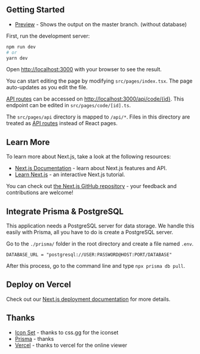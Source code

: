 ## Getting Started

- [Preview](https://code2gether-web-react.vercel.app/) - Shows the output on the master branch. (without database)

First, run the development server:

```bash
npm run dev
# or
yarn dev
```

Open [http://localhost:3000](http://localhost:3000) with your browser to see the result.

You can start editing the page by modifying `src/pages/index.tsx`. The page auto-updates as you edit the file.

[API routes](https://nextjs.org/docs/api-routes/introduction) can be accessed on [http://localhost:3000/api/code/{id}](http://localhost:3000/api/hello). This endpoint can be edited in `src/pages/code/[id].ts`.

The `src/pages/api` directory is mapped to `/api/*`. Files in this directory are treated as [API routes](https://nextjs.org/docs/api-routes/introduction) instead of React pages.

## Learn More

To learn more about Next.js, take a look at the following resources:

- [Next.js Documentation](https://nextjs.org/docs) - learn about Next.js features and API.
- [Learn Next.js](https://nextjs.org/learn) - an interactive Next.js tutorial.

You can check out [the Next.js GitHub repository](https://github.com/vercel/next.js/) - your feedback and contributions are welcome!

## Integrate Prisma & PostgreSQL

This application needs a PostgreSQL server for data storage. We handle this easily with Prisma, all you have to do is create a PostgreSQL server.

Go to the `./prisma/` folder in the root directory and create a file named `.env`.

```env
DATABASE_URL = "postgresql://USER:PASSWORD@HOST:PORT/DATABASE"
```

After this process, go to the command line and type `npx prisma db pull`.

## Deploy on Vercel

Check out our [Next.js deployment documentation](https://nextjs.org/docs/deployment) for more details.

## Thanks

- [Icon Set](https://github.com/astrit/css.gg) - thanks to css.gg for the iconset
- [Prisma](https://www.prisma.io/) - thanks
- [Vercel](http://vercel.app/) - thanks to vercel for the online viewer
